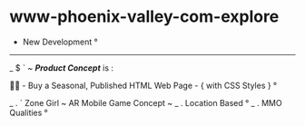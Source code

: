 # www-phoenix-valley-com-explore
- New Development °

---

_ $ ` ~ ***Product Concept*** is :

📑✨ - Buy a Seasonal, Published HTML Web Page - { with CSS Styles } °


_ . ` Zone Girl ~ AR Mobile Game Concept ~
_ . Location Based °
_ . MMO Qualities °
